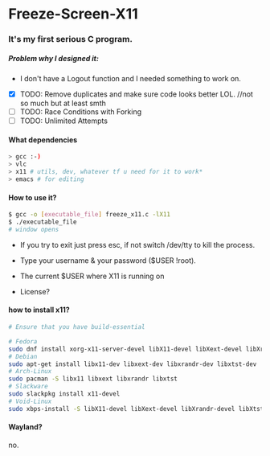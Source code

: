 # Freeze-Screen-X11

### It's my first serious C program.

##### Problem why I designed it: 

- I don't have a Logout function and I needed something to work on.
- [x] TODO: Remove duplicates and make sure code looks better LOL. //not so much but at least smth
- [ ] TODO: Race Conditions with Forking
- [ ] TODO: Unlimited Attempts

#### What dependencies

```bash
> gcc :-)
> vlc
> x11 # utils, dev, whatever tf u need for it to work*
> emacs # for editing
```

#### How to use it?

```bash
$ gcc -o [executable_file] freeze_x11.c -lX11
$ ./executable_file
# window opens
```

- If you try to exit just press esc, if not switch /dev/tty to kill the process.
- Type your username & your password ($USER !root).
- The current $USER where X11 is running on

- License?

#### how to install x11?

```bash
# Ensure that you have build-essential

# Fedora
sudo dnf install xorg-x11-server-devel libX11-devel libXext-devel libXrandr-devel libXtst-devel
# Debian
sudo apt-get install libx11-dev libxext-dev libxrandr-dev libxtst-dev
# Arch-Linux
sudo pacman -S libx11 libxext libxrandr libxtst
# Slackware
sudo slackpkg install x11-devel
# Void-Linux
sudo xbps-install -S libX11-devel libXext-devel libXrandr-devel libXtst-devel

```

#### Wayland?

no.
